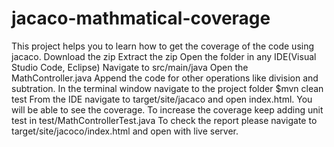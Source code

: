 # jacaco-mathmatical-coverage

This project helps you to learn how to get the coverage of the code using jacaco.
Download the zip
Extract the zip
Open the folder in any IDE(Visual Studio Code, Eclipse)
Navigate to src/main/java
Open the MathController.java
Append the code for other operations like division and subtration.
In the terminal window navigate to the project folder
$mvn clean test
From the IDE navigate to target/site/jacaco and open index.html.
You will be able to see the coverage.
To increase the coverage keep adding unit test in test/MathControllerTest.java
To check the report please navigate to target/site/jacoco/index.html and open with live server.
